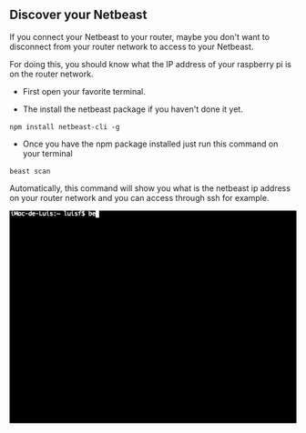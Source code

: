 ## Discover your Netbeast

If you connect your Netbeast to your router, maybe you don't want to disconnect from your router network to access to your Netbeast.

For doing this, you should know what the IP address of your raspberry pi is on the router network.

* First open your favorite terminal. 

* The install the netbeast package if you haven't done it yet.
```
npm install netbeast-cli -g
```
* Once you have the npm package installed just run this command on your terminal
```
beast scan
```

Automatically, this command will show you what is the netbeast ip address on your router network and you can access through ssh for example.


![Scan](../../img/netbeastScan.gif)